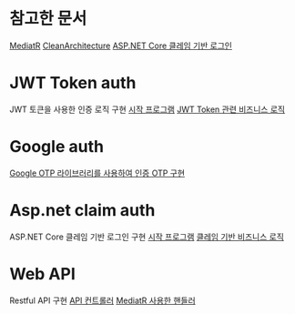# 참고한 문서
[MediatR](https://github.com/jbogard/MediatR)
[CleanArchitecture](https://github.com/jasontaylordev/CleanArchitecture)
[ASP.NET Core 클레임 기반 로그인](https://jhyeok.com/aspnetcore-claim/)

# JWT Token auth
JWT 토큰을 사용한 인증 로직 구현
[시작 프로그램](https://github.com/dudwn1745/profile/blob/master/Program.cs)
[JWT Token 관련 비즈니스 로직](https://github.com/dudwn1745/profile/blob/master/Service/JwtService.cs)


# Google auth
[Google OTP 라이브러리를 사용하여 인증 OTP 구현](https://github.com/dudwn1745/profile/blob/master/Service/GoogleAuthService.cs)

# Asp.net claim auth
ASP.NET Core 클레임 기반 로그인 구현
[시작 프로그램](https://github.com/dudwn1745/profile/blob/master/Program.cs)
[클레임 기반 비즈니스 로직](https://github.com/dudwn1745/profile/blob/master/Service/AuthService.cs)

# Web API
Restful API 구현
[API 컨트롤러](https://github.com/dudwn1745/profile/blob/master/Controllers/ApiController.cs)
[MediatR 사용한 핸들러](https://github.com/dudwn1745/profile/blob/master/Handler/GetUserInfoQuery.cs)
